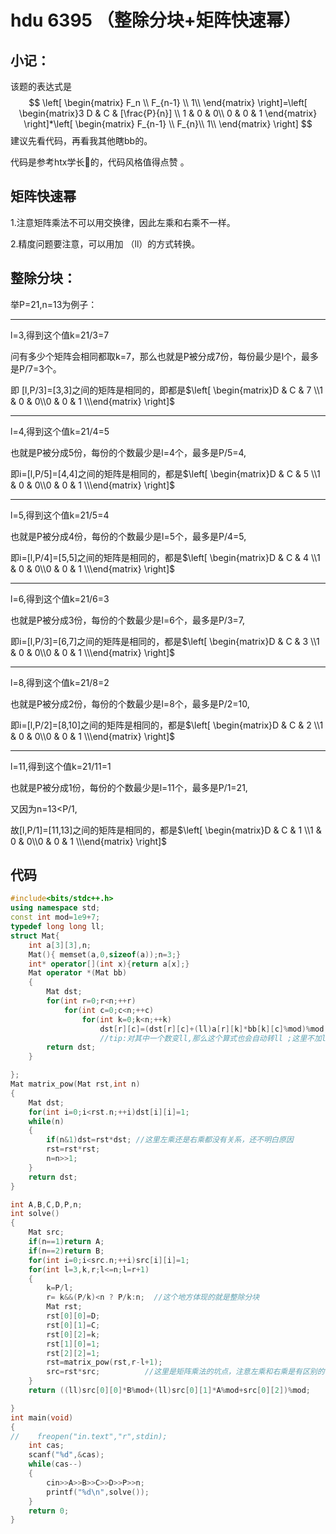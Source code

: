 # hdu 6395 （整除分块+矩阵快速幂）

## 小记：

该题的表达式是
$$
\left[
    \begin{matrix}
      F_n \\
      F_{n-1} \\
      1\\
    \end{matrix}
\right]=\left[
    \begin{matrix}3
      D & C & [\frac{P}{n}] \\
      1 & 0 & 0\\
 	  0 & 0 & 1
    \end{matrix}
\right]*\left[
    \begin{matrix}
      F_{n-1}  \\
      F_{n}\\
	  1\\
\end{matrix}
\right]
$$
建议先看代码，再看我其他瞎bb的。

代码是参考htx学长:boy:的，代码风格值得点赞 。

## 矩阵快速幂

1.注意矩阵乘法不可以用交换律，因此左乘和右乘不一样。

2.精度问题要注意，可以用加 （ll）的方式转换。

## 整除分块：

举P=21,n=13为例子：

***

l=3,得到这个值k=21/3=7

问有多少个矩阵会相同都取k=7，那么也就是P被分成7份，每份最少是l个，最多是P/7=3个。

即 [l,P/3]=[3,3]之间的矩阵是相同的，即都是$\left[ \begin{matrix}D & C & 7 \\1 & 0 & 0\\0 & 0 & 1  \\\end{matrix} \right]$



***

l=4,得到这个值k=21/4=5

也就是P被分成5份，每份的个数最少是l=4个，最多是P/5=4,

即i=[l,P/5]=[4,4]之间的矩阵是相同的，都是$\left[ \begin{matrix}D & C & 5 \\1 & 0 & 0\\0 & 0 & 1  \\\end{matrix} \right]$

***

l=5,得到这个值k=21/5=4

也就是P被分成4份，每份的个数最少是l=5个，最多是P/4=5,

即i=[l,P/4]=[5,5]之间的矩阵是相同的，都是$\left[ \begin{matrix}D & C & 4 \\1 & 0 & 0\\0 & 0 & 1  \\\end{matrix} \right]$

***

l=6,得到这个值k=21/6=3

也就是P被分成3份，每份的个数最少是l=6个，最多是P/3=7,

即i=[l,P/3]=[6,7]之间的矩阵是相同的，都是$\left[ \begin{matrix}D & C & 3 \\1 & 0 & 0\\0 & 0 & 1  \\\end{matrix} \right]$

***

l=8,得到这个值k=21/8=2

也就是P被分成2份，每份的个数最少是l=8个，最多是P/2=10,

即i=[l,P/2]=[8,10]之间的矩阵是相同的，都是$\left[ \begin{matrix}D & C & 2 \\1 & 0 & 0\\0 & 0 & 1  \\\end{matrix} \right]$

***

l=11,得到这个值k=21/11=1

也就是P被分成1份，每份的个数最少是l=11个，最多是P/1=21,

又因为n=13<P/1,

故[l,P/1]=[11,13]之间的矩阵是相同的，都是$\left[ \begin{matrix}D & C & 1 \\1 & 0 & 0\\0 & 0 & 1  \\\end{matrix} \right]$



## 代码

```c++
#include<bits/stdc++.h>
using namespace std;
const int mod=1e9+7;
typedef long long ll;
struct Mat{
    int a[3][3],n;
    Mat(){ memset(a,0,sizeof(a));n=3;}
    int* operator[](int x){return a[x];}
    Mat operator *(Mat bb)
    {
        Mat dst;
        for(int r=0;r<n;++r)
            for(int c=0;c<n;++c)
                for(int k=0;k<n;++k)
                    dst[r][c]=(dst[r][c]+(ll)a[r][k]*bb[k][c]%mod)%mod;  
                    //tip:对其中一个数变ll,那么这个算式也会自动转ll ;这里不加ll也会wa
        return dst;
    }

};
Mat matrix_pow(Mat rst,int n)
{
    Mat dst;
    for(int i=0;i<rst.n;++i)dst[i][i]=1;
    while(n)
    {
        if(n&1)dst=rst*dst; //这里左乘还是右乘都没有关系，还不明白原因
        rst=rst*rst;
        n=n>>1;
    }
    return dst;
}

int A,B,C,D,P,n;
int solve()
{
    Mat src;
    if(n==1)return A;
    if(n==2)return B;
    for(int i=0;i<src.n;++i)src[i][i]=1;
    for(int l=3,k,r;l<=n;l=r+1)
    {
        k=P/l;
        r= k&&(P/k)<n ? P/k:n;  //这个地方体现的就是整除分块
        Mat rst;
        rst[0][0]=D;
        rst[0][1]=C;
        rst[0][2]=k;
        rst[1][0]=1;
        rst[2][2]=1;
        rst=matrix_pow(rst,r-l+1);
        src=rst*src;          //这里是矩阵乘法的坑点，注意左乘和右乘是有区别的，而在这题目中，我们用的是左乘。
    }
    return ((ll)src[0][0]*B%mod+(ll)src[0][1]*A%mod+src[0][2])%mod;

}
int main(void)
{
//    freopen("in.text","r",stdin);
    int cas;
    scanf("%d",&cas);
    while(cas--)
    {
        cin>>A>>B>>C>>D>>P>>n;
        printf("%d\n",solve());
    }
    return 0;
}
```